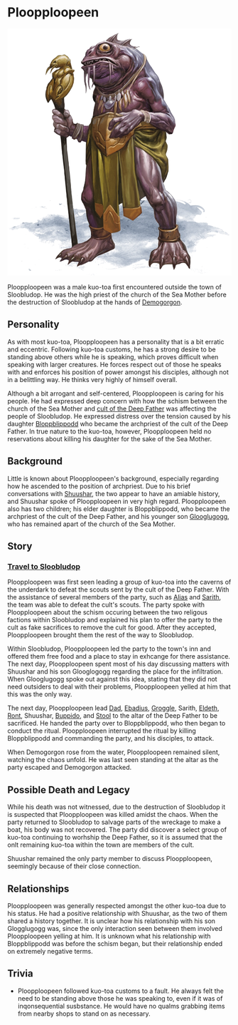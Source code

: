# Ploopploopeen

![Ploopploopeen](Ploopploopeen.png)

Ploopploopeen was a male kuo-toa first encountered outside the town of Sloobludop. He was the high priest of the church of the Sea Mother before the destruction of Sloobludop at the hands of [Demogorgon](../../lore/demon_lords/demogorgon.md).

## Personality
As with most kuo-toa, Ploopploopeen has a personality that is a bit erratic and eccentric. Following kuo-toa customs, he has a strong desire to be standing above others while he is speaking, which proves difficult when speaking with larger creatures. He forces respect out of those he speaks with and enforces his position of power amongst his disciples, although not in a belittling way. He thinks very highly of himself overall.

Although a bit arrogant and self-centered, Ploopploopeen is caring for his people. He had expressed deep concern with how the schism between the church of the Sea Mother and [cult of the Deep Father](../../lore/organizations/deepfather.md) was affecting the people of Sloobludop. He expressed distress over the tension caused by his daughter [Bloppblippodd](bloppblippodd.md) who became the archpriest of the cult of the Deep Father. In true nature to the kuo-toa, however, Ploopploopeen held no reservations about killing his daughter for the sake of the Sea Mother.

## Background
Little is known about Ploopploopeen's background, especially regarding how he ascended to the position of archpriest. Due to his brief conversations with [Shuushar](../party/shuushar.md), the two appear to have an amiable history, and Shuushar spoke of Ploopploopeen in very high regard. Ploopploopeen also has two children; his elder daughter is Bloppblippodd, who became the archpriest of the cult of the Deep Father, and his younger son [Glooglugogg](glooglugogg.md), who has remained apart of the church of the Sea Mother.

## Story
### [Travel to Sloobludop](../../sessions/arc02/info.md)
Ploopploopeen was first seen leading a group of kuo-toa into the caverns of the underdark to defeat the scouts sent by the cult of the Deep Father. With the assistance of several members of the party, such as [Alias](../pcs/alias.md) and [Sarith](../party/sarith.md), the team was able to defeat the cult's scouts. The party spoke with Ploopploopeen about the schism occuring between the two religous factions within Sloobludop and explained his plan to offer the party to the cult as fake sacrifices to remove the cult for good. After they accepted, Ploopploopeen brought them the rest of the way to Sloobludop.

Within Sloobludop, Ploopploopeen led the party to the town's inn and offered them free food and a place to stay in exhcange for there assistance. The next day, Ploopploopeen spent most of his day discussing matters with Shuushar and his son Glooglogogg regarding the place for the infiltration. When Glooglugogg spoke out against this idea, stating that they did not need outsiders to deal with their problems, Ploopploopeen yelled at him that this was the only way.

The next day, Ploopploopeen lead [Dad](../pcs/dad.md), [Ebadius](../pcs/ebadius.md), [Groggle](../pcs/groggle.md), Sarith, [Eldeth](../party/eldeth.md), [Ront](../party/ront.md), Shuushar, [Buppido](../party/buppido.md), and [Stool](../party/stool.md) to the altar of the Deep Father to be sacrificed. He handed the party over to Bloppblippodd, who then began to conduct the ritual. Ploopploopeen interrupted the ritual by killing Bloppblippodd and commanding the party, and his disciples, to attack.

When Demogorgon rose from the water, Ploopploopeen remained silent, watching the chaos unfold. He was last seen standing at the altar as the party escaped and Demogorgon attacked.

## Possible Death and Legacy
While his death was not witnessed, due to the destruction of Sloobludop it is suspected that Ploopploopeen was killed amidst the chaos. When the party returned to Sloobludop to salvage parts of the wreckage to make a boat, his body was not recovered. The party did discover a select group of kuo-toa continuing to worhship the Deep Father, so it is assumed that the onlt remaining kuo-toa within the town are members of the cult.

Shuushar remained the only party member to discuss Ploopploopeen, seemingly because of their close connection.

## Relationships
Ploopploopeen was generally respected amongst the other kuo-toa due to his status. He had a positive relationship with Shuushar, as the two of them shared a history together. It is unclear how his relationship with his son Glogglugogg was, since the only interaction seen between them involved Ploopploopeen yelling at him. It is unknown what his relationship with Bloppblippodd was before the schism began, but their relationship ended on extremely negative terms.

## Trivia
* Ploopploopeen followed kuo-toa customs to a fault. He always felt the need to be standing above those he was speaking to, even if it was of inqonsequential susbstance. He would have no qualms grabbing items from nearby shops to stand on as necessary.
